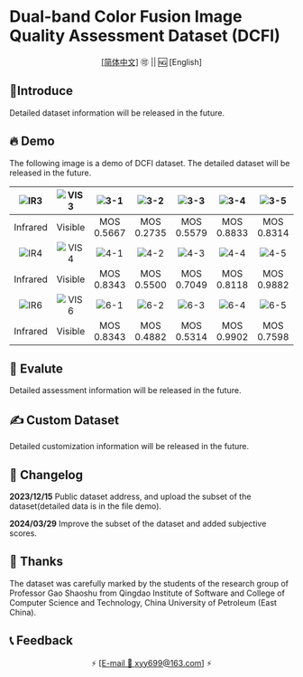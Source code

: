 # Dual-band Color Fusion Image Quality Assessment Dataset (DCFI)

</div>

<div align="center">

[[简体中文]](README_CN.md) 🉑 || 🆖 [English]


</div>

## 📝Introduce

Detailed dataset information will be released in the future.

## 🔥 Demo

The following image is a demo of DCFI dataset. The detailed dataset will be released in the future.

| ![IR3](https://songshangge0-1308994233.cos.ap-shanghai.myqcloud.com/IR3.bmp) | ![VIS3](https://songshangge0-1308994233.cos.ap-shanghai.myqcloud.com/VIS3.bmp) | ![3-1](https://songshangge0-1308994233.cos.ap-shanghai.myqcloud.com/3-1.jpg) | ![3-2](https://songshangge0-1308994233.cos.ap-shanghai.myqcloud.com/3-2.jpg) | ![3-3](https://songshangge0-1308994233.cos.ap-shanghai.myqcloud.com/3-3.jpg) | ![3-4](https://songshangge0-1308994233.cos.ap-shanghai.myqcloud.com/3-4.jpg) | ![3-5](https://songshangge0-1308994233.cos.ap-shanghai.myqcloud.com/3-5.jpg) |
| :----------------------------------------------------------: | :----------------------------------------------------------: | :----------------------------------------------------------: | :----------------------------------------------------------: | :----------------------------------------------------------: | :----------------------------------------------------------: | :----------------------------------------------------------: |
|                           Infrared                           |                           Visible                            |                          MOS 0.5667                          |                          MOS 0.2735                          |                          MOS 0.5579                          |                          MOS 0.8833                          |                          MOS 0.8314                          |
| ![IR4](https://songshangge0-1308994233.cos.ap-shanghai.myqcloud.com/IR4.bmp) | ![VIS4](https://songshangge0-1308994233.cos.ap-shanghai.myqcloud.com/VIS4.bmp) | ![4-1](https://songshangge0-1308994233.cos.ap-shanghai.myqcloud.com/4-1.jpg) | ![4-2](https://songshangge0-1308994233.cos.ap-shanghai.myqcloud.com/4-2.jpg) | ![4-3](https://songshangge0-1308994233.cos.ap-shanghai.myqcloud.com/4-3.jpg) | ![4-4](https://songshangge0-1308994233.cos.ap-shanghai.myqcloud.com/4-4.jpg) | ![4-5](https://songshangge0-1308994233.cos.ap-shanghai.myqcloud.com/4-5.jpg) |
|                           Infrared                           |                           Visible                            |                          MOS 0.8343                          |                          MOS 0.5500                          |                          MOS 0.7049                          |                          MOS 0.8118                          |                          MOS 0.9882                          |
| ![IR6](https://songshangge0-1308994233.cos.ap-shanghai.myqcloud.com/IR6.bmp) | ![VIS6](https://songshangge0-1308994233.cos.ap-shanghai.myqcloud.com/VIS6.bmp) | ![6-1](https://songshangge0-1308994233.cos.ap-shanghai.myqcloud.com/6-1.jpg) | ![6-2](https://songshangge0-1308994233.cos.ap-shanghai.myqcloud.com/6-2.jpg) | ![6-3](https://songshangge0-1308994233.cos.ap-shanghai.myqcloud.com/6-3.jpg) | ![6-4](https://songshangge0-1308994233.cos.ap-shanghai.myqcloud.com/6-4.jpg) | ![6-5](https://songshangge0-1308994233.cos.ap-shanghai.myqcloud.com/6-5.jpg) |
|                           Infrared                           |                           Visible                            |                          MOS 0.8343                          |                          MOS 0.4882                          |                          MOS 0.5314                          |                          MOS 0.9902                          |                          MOS 0.7598                          |

## 🧰 Evalute

Detailed assessment information will be released in the future.

## ✍ Custom Dataset

Detailed customization information will be released in the future.

## 🔧 Changelog

**2023/12/15** Public dataset address, and upload the subset of the dataset(detailed data is in the file demo).

**2024/03/29** Improve the subset of the dataset and added subjective scores.

## 🌸 Thanks

The dataset was carefully marked by the students of the research group of Professor Gao Shaoshu from Qingdao Institute of Software and College of Computer Science and Technology, China University of Petroleum (East China).


## 📞 Feedback

</div>

<div align="center">

⚡ [[E-mail 📮 xyy699@163.com]](xyy699@163.com) ⚡

</div>
